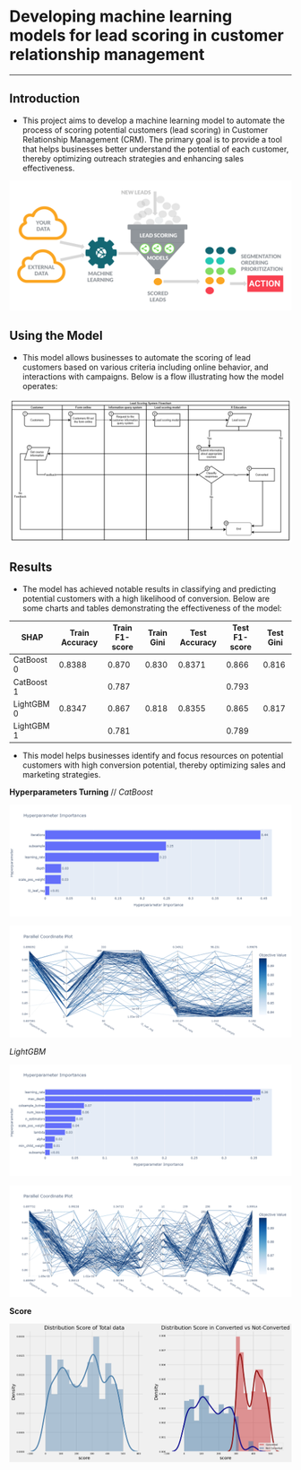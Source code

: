 # Developing machine learning models for lead scoring in customer relationship management
---
## Introduction
- This project aims to develop a machine learning model to automate the process of scoring potential customers (lead scoring) in Customer Relationship Management (CRM). The primary goal is to provide a tool that helps businesses better understand the potential of each customer, thereby optimizing outreach strategies and enhancing sales effectiveness.

<p align="center">
  <img src="image/predictive_lead_scoring_flow-1.png" />
</p>

## Using the Model
- This model allows businesses to automate the scoring of lead customers based on various criteria including online behavior, and interactions with campaigns. Below is a flow illustrating how the model operates:

<p align="center">
  <img src="image/Flowchart and Database - Lead Scoring Model-Flowchart_Lead_score.drawio.png" />
</p>


## Results
- The model has achieved notable results in classifying and predicting potential customers with a high likelihood of conversion. Below are some charts and tables demonstrating the effectiveness of the model:

| SHAP       | Train Accuracy | Train F1-score | Train Gini | Test Accuracy | Test F1-score | Test Gini |
|------------|----------------|----------------|------------|---------------|---------------|-----------|
| CatBoost 0 | 0.8388         | 0.870          | 0.830      | 0.8371        | 0.866         | 0.816     |
| CatBoost 1 |                | 0.787          |            |               | 0.793         |           |
| LightGBM 0 | 0.8347         | 0.867          | 0.818      | 0.8355        | 0.865         | 0.817     |
| LightGBM 1 |                | 0.781          |            |               | 0.789         |           |


- This model helps businesses identify and focus resources on potential customers with high conversion potential, thereby optimizing sales and marketing strategies.

**Hyperparameters Turning**
//
_CatBoost_
<p align="center">
  <img src="image/hyper_cb_1.png" />
</p>
<p align="center">
  <img src="image/hyper_cb_2.png" />
</p>

_LightGBM_
<p align="center">
  <img src="image/hyper_lgb_1.png" />
</p>
<p align="center">
  <img src="image/hyper_lgb_2.png" />
</p>

**Score**

<p align="center">
  <img src="image/score.png" />
</p>
